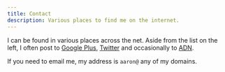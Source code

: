 ```yaml
---
title: Contact
description: Various places to find me on the internet.
---
```


I can be found in various places across the net. Aside from the list on the left, I often post to <a href="https://google.com/+AaronBieber">Google Plus</a>, <a href="https://twitter.com/qb1t">Twitter</a>  and occasionally to <a href="https://app.net/qbit">ADN</a>.


If you need to email me, my address is `aaron@` any of my domains.
